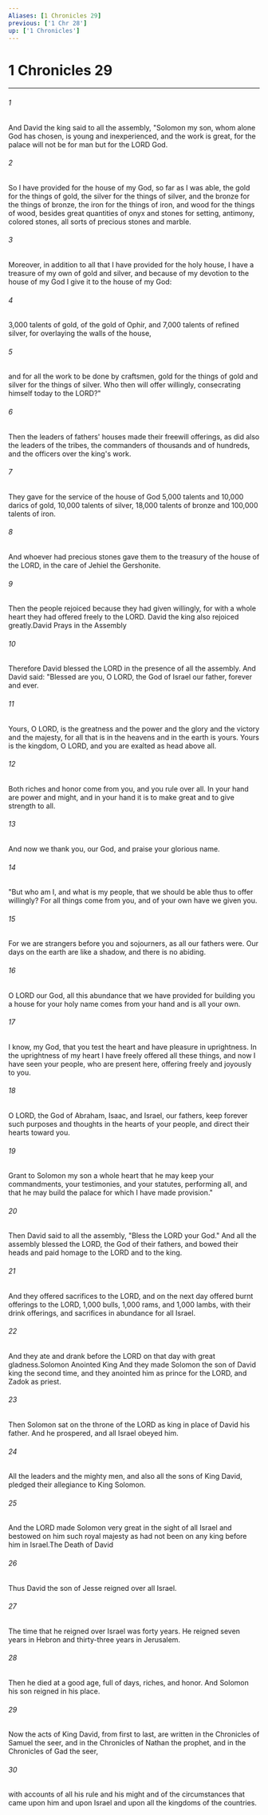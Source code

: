 ```yaml
---
Aliases: [1 Chronicles 29]
previous: ['1 Chr 28']
up: ['1 Chronicles']
---
```

# 1 Chronicles 29

***

 

###### 1 
And David the king said to all the assembly, "Solomon my son, whom alone God has chosen, is young and inexperienced, and the work is great, for the palace will not be for man but for the LORD God. 
 

###### 2 
So I have provided for the house of my God, so far as I was able, the gold for the things of gold, the silver for the things of silver, and the bronze for the things of bronze, the iron for the things of iron, and wood for the things of wood, besides great quantities of onyx and stones for setting, antimony, colored stones, all sorts of precious stones and marble. 
 

###### 3 
Moreover, in addition to all that I have provided for the holy house, I have a treasure of my own of gold and silver, and because of my devotion to the house of my God I give it to the house of my God: 
 

###### 4 
3,000 talents of gold, of the gold of Ophir, and 7,000 talents of refined silver, for overlaying the walls of the house, 
 

###### 5 
and for all the work to be done by craftsmen, gold for the things of gold and silver for the things of silver. Who then will offer willingly, consecrating himself today to the LORD?"
 
 

###### 6 
Then the leaders of fathers' houses made their freewill offerings, as did also the leaders of the tribes, the commanders of thousands and of hundreds, and the officers over the king's work. 
 

###### 7 
They gave for the service of the house of God 5,000 talents and 10,000 darics of gold, 10,000 talents of silver, 18,000 talents of bronze and 100,000 talents of iron. 
 

###### 8 
And whoever had precious stones gave them to the treasury of the house of the LORD, in the care of Jehiel the Gershonite. 
 

###### 9 
Then the people rejoiced because they had given willingly, for with a whole heart they had offered freely to the LORD. David the king also rejoiced greatly.David Prays in the Assembly
 
 

###### 10 
Therefore David blessed the LORD in the presence of all the assembly. And David said: "Blessed are you, O LORD, the God of Israel our father, forever and ever. 
 

###### 11 
Yours, O LORD, is the greatness and the power and the glory and the victory and the majesty, for all that is in the heavens and in the earth is yours. Yours is the kingdom, O LORD, and you are exalted as head above all. 
 

###### 12 
Both riches and honor come from you, and you rule over all. In your hand are power and might, and in your hand it is to make great and to give strength to all. 
 

###### 13 
And now we thank you, our God, and praise your glorious name.
 
 

###### 14 
"But who am I, and what is my people, that we should be able thus to offer willingly? For all things come from you, and of your own have we given you. 
 

###### 15 
For we are strangers before you and sojourners, as all our fathers were. Our days on the earth are like a shadow, and there is no abiding. 
 

###### 16 
O LORD our God, all this abundance that we have provided for building you a house for your holy name comes from your hand and is all your own. 
 

###### 17 
I know, my God, that you test the heart and have pleasure in uprightness. In the uprightness of my heart I have freely offered all these things, and now I have seen your people, who are present here, offering freely and joyously to you. 
 

###### 18 
O LORD, the God of Abraham, Isaac, and Israel, our fathers, keep forever such purposes and thoughts in the hearts of your people, and direct their hearts toward you. 
 

###### 19 
Grant to Solomon my son a whole heart that he may keep your commandments, your testimonies, and your statutes, performing all, and that he may build the palace for which I have made provision."
 
 

###### 20 
Then David said to all the assembly, "Bless the LORD your God." And all the assembly blessed the LORD, the God of their fathers, and bowed their heads and paid homage to the LORD and to the king. 
 

###### 21 
And they offered sacrifices to the LORD, and on the next day offered burnt offerings to the LORD, 1,000 bulls, 1,000 rams, and 1,000 lambs, with their drink offerings, and sacrifices in abundance for all Israel. 
 

###### 22 
And they ate and drank before the LORD on that day with great gladness.Solomon Anointed King
 And they made Solomon the son of David king the second time, and they anointed him as prince for the LORD, and Zadok as priest.
 
 

###### 23 
Then Solomon sat on the throne of the LORD as king in place of David his father. And he prospered, and all Israel obeyed him. 
 

###### 24 
All the leaders and the mighty men, and also all the sons of King David, pledged their allegiance to King Solomon. 
 

###### 25 
And the LORD made Solomon very great in the sight of all Israel and bestowed on him such royal majesty as had not been on any king before him in Israel.The Death of David
 
 

###### 26 
Thus David the son of Jesse reigned over all Israel. 
 

###### 27 
The time that he reigned over Israel was forty years. He reigned seven years in Hebron and thirty-three years in Jerusalem. 
 

###### 28 
Then he died at a good age, full of days, riches, and honor. And Solomon his son reigned in his place. 
 

###### 29 
Now the acts of King David, from first to last, are written in the Chronicles of Samuel the seer, and in the Chronicles of Nathan the prophet, and in the Chronicles of Gad the seer, 
 

###### 30 
with accounts of all his rule and his might and of the circumstances that came upon him and upon Israel and upon all the kingdoms of the countries.
 
